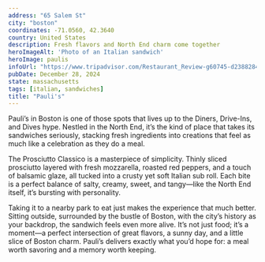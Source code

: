 ```yaml
---
address: "65 Salem St"
city: "boston"
coordinates: -71.0560, 42.3640
country: United States
description: Fresh flavors and North End charm come together
heroImageAlt: 'Photo of an Italian sandwich'
heroImage: paulis
infoUrl: "https://www.tripadvisor.com/Restaurant_Review-g60745-d2388284-Reviews-Pauli_s-Boston_Massachusetts.html"
pubDate: December 28, 2024
state: massachusetts
tags: [italian, sandwiches]
title: "Pauli's"
---
```


Pauli’s in Boston is one of those spots that lives up to the Diners, Drive-Ins, and Dives hype. Nestled in the North End, it’s the kind of place that takes its sandwiches seriously, stacking fresh ingredients into creations that feel as much like a celebration as they do a meal.

The Prosciutto Classico is a masterpiece of simplicity. Thinly sliced prosciutto layered with fresh mozzarella, roasted red peppers, and a touch of balsamic glaze, all tucked into a crusty yet soft Italian sub roll. Each bite is a perfect balance of salty, creamy, sweet, and tangy—like the North End itself, it’s bursting with personality.

Taking it to a nearby park to eat just makes the experience that much better. Sitting outside, surrounded by the bustle of Boston, with the city’s history as your backdrop, the sandwich feels even more alive. It’s not just food; it’s a moment—a perfect intersection of great flavors, a sunny day, and a little slice of Boston charm. Pauli’s delivers exactly what you’d hope for: a meal worth savoring and a memory worth keeping.